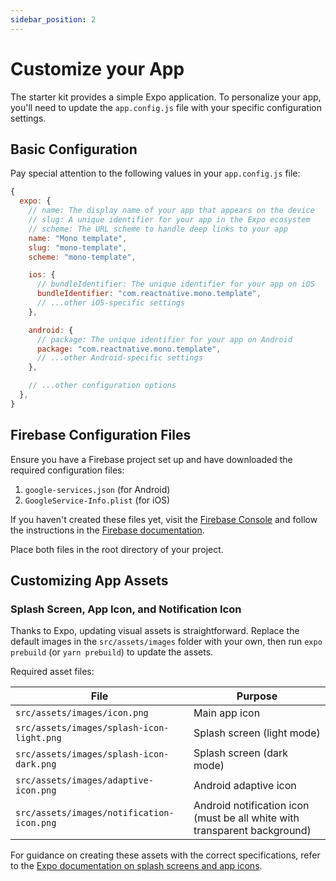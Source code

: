 ```yaml
---
sidebar_position: 2
---
```


# Customize your App

The starter kit provides a simple Expo application. To personalize your app, you'll need to update the `app.config.js` file with your specific configuration settings.

## Basic Configuration

Pay special attention to the following values in your `app.config.js` file:

```js
{
  expo: {
    // name: The display name of your app that appears on the device
    // slug: A unique identifier for your app in the Expo ecosystem
    // scheme: The URL scheme to handle deep links to your app
    name: "Mono template",
    slug: "mono-template",
    scheme: "mono-template",

    ios: {
      // bundleIdentifier: The unique identifier for your app on iOS
      bundleIdentifier: "com.reactnative.mono.template",
      // ...other iOS-specific settings
    },

    android: {
      // package: The unique identifier for your app on Android
      package: "com.reactnative.mono.template",
      // ...other Android-specific settings
    },

    // ...other configuration options
  },
}
```

## Firebase Configuration Files

Ensure you have a Firebase project set up and have downloaded the required configuration files:

1. `google-services.json` (for Android)
2. `GoogleService-Info.plist` (for iOS)

If you haven't created these files yet, visit the [Firebase Console](https://console.firebase.google.com/) and follow the instructions in the [Firebase documentation](http://firebase.google.com/docs).

Place both files in the root directory of your project.

## Customizing App Assets

### Splash Screen, App Icon, and Notification Icon

Thanks to Expo, updating visual assets is straightforward. Replace the default images in the `src/assets/images` folder with your own, then run `expo prebuild` (or `yarn prebuild`) to update the assets.

Required asset files:

| File                                      | Purpose                                                                   |
| ----------------------------------------- | ------------------------------------------------------------------------- |
| `src/assets/images/icon.png`              | Main app icon                                                             |
| `src/assets/images/splash-icon-light.png` | Splash screen (light mode)                                                |
| `src/assets/images/splash-icon-dark.png`  | Splash screen (dark mode)                                                 |
| `src/assets/images/adaptive-icon.png`     | Android adaptive icon                                                     |
| `src/assets/images/notification-icon.png` | Android notification icon (must be all white with transparent background) |

For guidance on creating these assets with the correct specifications, refer to the [Expo documentation on splash screens and app icons](https://docs.expo.dev/develop/user-interface/splash-screen-and-app-icon/).

